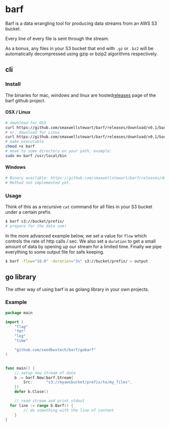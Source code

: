 # barf

Barf is a data wrangling tool for producing data streams from an AWS S3 bucket.

Every line of every file is sent through the stream.

As a bonus, any files in your S3 bucket that end with `.gz` or `.bz2` will be
automatically decompressed using gzip or bzip2 algorithms respectively.

## cli

### Install

The binaries for mac, windows and linux are hosted[releases](https://github.com/smaxwellstewart/barf/releases)
page of the barf github project.

#### OSX / Linux

```sh
# download for OSX 
curl https://github.com/smaxwellstewart/barf/releases/download/v0.1/barf_osx -o barf
# or, download for Linux 
curl https://github.com/smaxwellstewart/barf/releases/download/v0.1/barf_linux -o barf
# make executable
chmod +x barf
# move to some directory on your path, example:
sudo mv barf /usr/local/bin
```

#### Windows

```bash
# Binary available: https://github.com/smaxwellstewart/barf/releases/download/v0.1/barf.exe
# Method not implemented yet.
```

### Usage

Think of this as a recursive `cat` command for all files
in your S3 bucket under a certain prefix.

```sh
$ barf s3://bucket/prefix/
# prepare for the data vom!
```

In the more advanced example below, we set a value for `flow` which controls the
rate of http calls / sec. We also set a `duration` to get a small amount of data
by opening up our stream for a limited time.
Finally we pipe everything to some output file for safe keeping.

```sh
$ barf -flow="10.0" -duration="3s" s3://bucket/prefix/ > output
```


## go library

The other way of using barf is as golang library in your own projects.

### Example

```go
package main

import (
	"flag"
	"fmt"
	"log"
	"time"

	"github.com/seedboxtech/barf/gobarf"
)


func main() {
	// setup new stream of data
	b := barf.New(barf.Stream{
		Src:      "s3://myawsbucket/prefix/to/my_files",
	})
	defer b.Close()

	// read stream and print stdout
  for line := range b.Barf() {
		// do something with the line of content
	}
}
```
